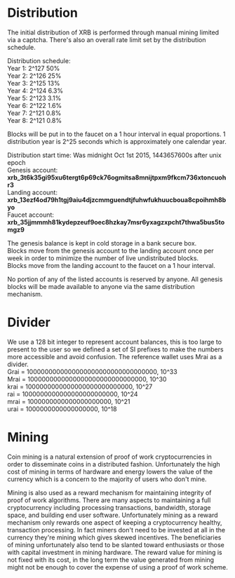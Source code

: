 # Distribution
The initial distribution of XRB is performed through manual mining limited via a captcha.  There's also an overall rate limit set by the distribution schedule.

Distribution schedule:  
Year 1: 2^127 50%  
Year 2: 2^126 25%  
Year 3: 2^125 13%  
Year 4: 2^124 6.3%  
Year 5: 2^123 3.1%  
Year 6: 2^122 1.6%  
Year 7: 2^121 0.8%  
Year 8: 2^121 0.8%  

Blocks will be put in to the faucet on a 1 hour interval in equal proportions. 1 distribution year is 2^25 seconds which is approximately one calendar year.

Distribution start time: Was midnight Oct 1st 2015, 1443657600s after unix epoch  
Genesis account:  
**xrb_3t6k35gi95xu6tergt6p69ck76ogmitsa8mnijtpxm9fkcm736xtoncuohr3**  
Landing account:  
**xrb_13ezf4od79h1tgj9aiu4djzcmmguendtjfuhwfukhuucboua8cpoihmh8byo**  
Faucet account:  
**xrb_35jjmmmh81kydepzeuf9oec8hzkay7msr6yxagzxpcht7thwa5bus5tomgz9**  

The genesis balance is kept in cold storage in a bank secure box.  
Blocks move from the genesis account to the landing account once per week in order to minimize the number of live undistributed blocks.  
Blocks move from the landing account to the faucet on a 1 hour interval.  

No portion of any of the listed accounts is reserved by anyone.  All genesis blocks will be made available to anyone via the same distribution mechanism.

# Divider  
We use a 128 bit integer to represent account balances, this is too large to present to the user so we defined a set of SI prefixes to make the numbers more accessible and avoid confusion.  The reference wallet uses Mrai as a divider.  
Grai = 1000000000000000000000000000000000, 10^33  
Mrai = 1000000000000000000000000000000, 10^30  
krai = 1000000000000000000000000000, 10^27  
 rai = 1000000000000000000000000, 10^24  
mrai = 1000000000000000000000, 10^21  
urai = 1000000000000000000, 10^18  

# Mining

Coin mining is a natural extension of proof of work cryptocurrencies in order to disseminate coins in a distributed fashion.  Unfortunately the high cost of mining in terms of hardware and energy lowers the value of the currency which is a concern to the majority of users who don't mine.

Mining is also used as a reward mechanism for maintaining integrity of proof of work algorithms.  There are many aspects to maintaining a full cryptocurrency including processing transactions, bandwidth, storage space, and building end user software.  Unfortunately mining as a reward mechanism only rewards one aspect of keeping a cryptocurrency healthy, transaction processing.  In fact miners don't need to be invested at all in the currency they're mining which gives skewed incentives.  The beneficiaries of mining unfortunately also tend to be slanted toward enthusiasts or those with capital investment in mining hardware.  The reward value for mining is not fixed with its cost, in the long term the value generated from mining might not be enough to cover the expense of using a proof of work scheme.  